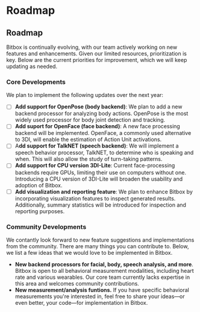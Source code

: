 # Roadmap

## Roadmap <a href="#contributing" id="contributing"></a>

Bitbox is continually evolving, with our team actively working on new features and enhancements. Given our limited resources, prioritization is key. Below are the current priorities for improvement, which we will keep updating as needed.

### Core Developments

We plan to implement the following updates over the next year:

* [ ] **Add support for OpenPose (body backend)**: We plan to add a new backend processor for analyzing body actions. OpenPose is the most widely used processor for body joint detection and tracking.
* [ ] **Add suport for OpenFace (face backend)**: A new face processing backend will be implemented. OpenFace, a commonly used alternative to 3DI, will enable the estimation of Action Unit activations.
* [ ] A**dd support for TalkNET (speech backend)**: We will implement a speech behavior processor, TalkNET, to determine who is speaking and when. This will also allow the study of turn-taking patterns.
* [ ] **Add support for CPU version 3DI-Lite**: Current face-processing backends require GPUs, limiting their use on computers without one. Introducing a CPU version of 3DI-Lite will broaden the usability and adoption of Bitbox.
* [ ] **Add visualization and reporting feature**: We plan to enhance Bitbox by incorporating visualization features to inspect generated results. Additionally, summary statistics will be introduced for inspection and reporting purposes.

### Community Developments

We contantly look forward to new feature suggestions and implementations from the community. There are many things you can contribute to. Below, we list a few ideas that we would love to be implemented in Bitbox.

* **New backend processors for facial, body, speech analysis, and more**. Bitbox is open to all behavioral measurement modalities, including heart rate and various wearables. Our core team currently lacks expertise in this area and welcomes community contributions.
* **New measurement/analysis funtions.** If you have specific behavioral measurements you're interested in, feel free to share your ideas—or even better, your code—for implementation in Bitbox.



